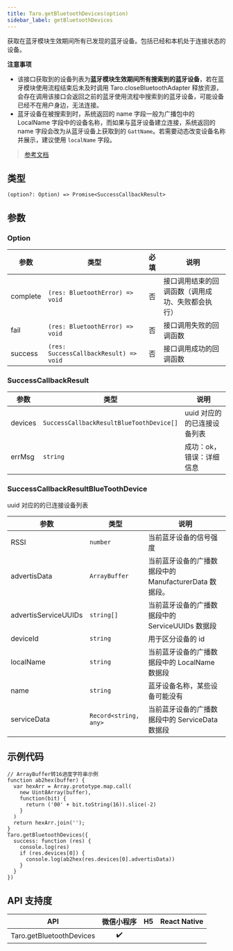 ```yaml
---
title: Taro.getBluetoothDevices(option)
sidebar_label: getBluetoothDevices
---
```


获取在蓝牙模块生效期间所有已发现的蓝牙设备。包括已经和本机处于连接状态的设备。

**注意事项**
- 该接口获取到的设备列表为**蓝牙模块生效期间所有搜索到的蓝牙设备**，若在蓝牙模块使用流程结束后未及时调用 Taro.closeBluetoothAdapter 释放资源，会存在调用该接口会返回之前的蓝牙使用流程中搜索到的蓝牙设备，可能设备已经不在用户身边，无法连接。
- 蓝牙设备在被搜索到时，系统返回的 name 字段一般为广播包中的 LocalName 字段中的设备名称，而如果与蓝牙设备建立连接，系统返回的 name 字段会改为从蓝牙设备上获取到的 `GattName`。若需要动态改变设备名称并展示，建议使用 `localName` 字段。

> [参考文档](https://developers.weixin.qq.com/miniprogram/dev/api/device/bluetooth/wx.getBluetoothDevices.html)

## 类型

```tsx
(option?: Option) => Promise<SuccessCallbackResult>
```

## 参数

### Option

<table>
  <thead>
    <tr>
      <th>参数</th>
      <th>类型</th>
      <th style="text-align:center">必填</th>
      <th>说明</th>
    </tr>
  </thead>
  <tbody>
    <tr>
      <td>complete</td>
      <td><code>(res: BluetoothError) =&gt; void</code></td>
      <td style="text-align:center">否</td>
      <td>接口调用结束的回调函数（调用成功、失败都会执行）</td>
    </tr>
    <tr>
      <td>fail</td>
      <td><code>(res: BluetoothError) =&gt; void</code></td>
      <td style="text-align:center">否</td>
      <td>接口调用失败的回调函数</td>
    </tr>
    <tr>
      <td>success</td>
      <td><code>(res: SuccessCallbackResult) =&gt; void</code></td>
      <td style="text-align:center">否</td>
      <td>接口调用成功的回调函数</td>
    </tr>
  </tbody>
</table>

### SuccessCallbackResult

<table>
  <thead>
    <tr>
      <th>参数</th>
      <th>类型</th>
      <th>说明</th>
    </tr>
  </thead>
  <tbody>
    <tr>
      <td>devices</td>
      <td><code>SuccessCallbackResultBlueToothDevice[]</code></td>
      <td>uuid 对应的的已连接设备列表</td>
    </tr>
    <tr>
      <td>errMsg</td>
      <td><code>string</code></td>
      <td>成功：ok，错误：详细信息</td>
    </tr>
  </tbody>
</table>

### SuccessCallbackResultBlueToothDevice

uuid 对应的的已连接设备列表

<table>
  <thead>
    <tr>
      <th>参数</th>
      <th>类型</th>
      <th>说明</th>
    </tr>
  </thead>
  <tbody>
    <tr>
      <td>RSSI</td>
      <td><code>number</code></td>
      <td>当前蓝牙设备的信号强度</td>
    </tr>
    <tr>
      <td>advertisData</td>
      <td><code>ArrayBuffer</code></td>
      <td>当前蓝牙设备的广播数据段中的 ManufacturerData 数据段。</td>
    </tr>
    <tr>
      <td>advertisServiceUUIDs</td>
      <td><code>string[]</code></td>
      <td>当前蓝牙设备的广播数据段中的 ServiceUUIDs 数据段</td>
    </tr>
    <tr>
      <td>deviceId</td>
      <td><code>string</code></td>
      <td>用于区分设备的 id</td>
    </tr>
    <tr>
      <td>localName</td>
      <td><code>string</code></td>
      <td>当前蓝牙设备的广播数据段中的 LocalName 数据段</td>
    </tr>
    <tr>
      <td>name</td>
      <td><code>string</code></td>
      <td>蓝牙设备名称，某些设备可能没有</td>
    </tr>
    <tr>
      <td>serviceData</td>
      <td><code>Record&lt;string, any&gt;</code></td>
      <td>当前蓝牙设备的广播数据段中的 ServiceData 数据段</td>
    </tr>
  </tbody>
</table>

## 示例代码

```tsx
// ArrayBuffer转16进度字符串示例
function ab2hex(buffer) {
  var hexArr = Array.prototype.map.call(
    new Uint8Array(buffer),
    function(bit) {
      return ('00' + bit.toString(16)).slice(-2)
    }
  )
  return hexArr.join('');
}
Taro.getBluetoothDevices({
  success: function (res) {
    console.log(res)
    if (res.devices[0]) {
      console.log(ab2hex(res.devices[0].advertisData))
    }
  }
})
```

## API 支持度

| API | 微信小程序 | H5 | React Native |
| :---: | :---: | :---: | :---: |
| Taro.getBluetoothDevices | ✔️ |  |  |
